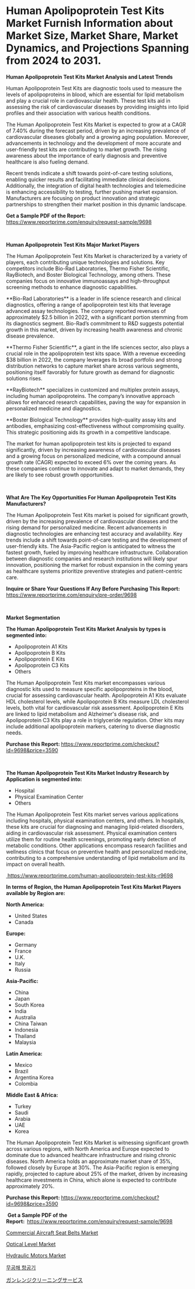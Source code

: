 <p><h1>Human Apolipoprotein Test Kits Market Furnish Information about Market Size, Market Share, Market Dynamics, and Projections Spanning from 2024 to 2031.</h1></p><p><strong>Human Apolipoprotein Test Kits Market Analysis and Latest Trends</strong></p>
<p><p>Human Apolipoprotein Test Kits are diagnostic tools used to measure the levels of apolipoproteins in blood, which are essential for lipid metabolism and play a crucial role in cardiovascular health. These test kits aid in assessing the risk of cardiovascular diseases by providing insights into lipid profiles and their association with various health conditions.</p><p>The Human Apolipoprotein Test Kits Market is expected to grow at a CAGR of 7.40% during the forecast period, driven by an increasing prevalence of cardiovascular diseases globally and a growing aging population. Moreover, advancements in technology and the development of more accurate and user-friendly test kits are contributing to market growth. The rising awareness about the importance of early diagnosis and preventive healthcare is also fueling demand.</p><p>Recent trends indicate a shift towards point-of-care testing solutions, enabling quicker results and facilitating immediate clinical decisions. Additionally, the integration of digital health technologies and telemedicine is enhancing accessibility to testing, further pushing market expansion. Manufacturers are focusing on product innovation and strategic partnerships to strengthen their market position in this dynamic landscape.</p></p>
<p><strong>Get a Sample PDF of the Report:&nbsp;</strong> <a href="https://www.reportprime.com/enquiry/request-sample/9698">https://www.reportprime.com/enquiry/request-sample/9698</a></p>
<p>&nbsp;</p>
<p><strong>Human Apolipoprotein Test Kits Major Market Players</strong></p>
<p><p>The Human Apolipoprotein Test Kits Market is characterized by a variety of players, each contributing unique technologies and solutions. Key competitors include Bio-Rad Laboratories, Thermo Fisher Scientific, RayBiotech, and Boster Biological Technology, among others. These companies focus on innovative immunoassays and high-throughput screening methods to enhance diagnostic capabilities.</p><p>**Bio-Rad Laboratories** is a leader in life science research and clinical diagnostics, offering a range of apolipoprotein test kits that leverage advanced assay technologies. The company reported revenues of approximately $2.5 billion in 2022, with a significant portion stemming from its diagnostics segment. Bio-Rad’s commitment to R&D suggests potential growth in this market, driven by increasing health awareness and chronic disease prevalence.</p><p>**Thermo Fisher Scientific**, a giant in the life sciences sector, also plays a crucial role in the apolipoprotein test kits space. With a revenue exceeding $38 billion in 2022, the company leverages its broad portfolio and strong distribution networks to capture market share across various segments, positioning itself favorably for future growth as demand for diagnostic solutions rises.</p><p>**RayBiotech** specializes in customized and multiplex protein assays, including human apolipoproteins. The company’s innovative approach allows for enhanced research capabilities, paving the way for expansion in personalized medicine and diagnostics.</p><p>**Boster Biological Technology** provides high-quality assay kits and antibodies, emphasizing cost-effectiveness without compromising quality. This strategic positioning aids its growth in a competitive landscape.</p><p>The market for human apolipoprotein test kits is projected to expand significantly, driven by increasing awareness of cardiovascular diseases and a growing focus on personalized medicine, with a compound annual growth rate (CAGR) expected to exceed 6% over the coming years. As these companies continue to innovate and adapt to market demands, they are likely to see robust growth opportunities.</p></p>
<p>&nbsp;</p>
<p><strong>What Are The Key Opportunities For Human Apolipoprotein Test Kits Manufacturers?</strong></p>
<p><p>The Human Apolipoprotein Test Kits market is poised for significant growth, driven by the increasing prevalence of cardiovascular diseases and the rising demand for personalized medicine. Recent advancements in diagnostic technologies are enhancing test accuracy and availability. Key trends include a shift towards point-of-care testing and the development of user-friendly kits. The Asia-Pacific region is anticipated to witness the fastest growth, fueled by improving healthcare infrastructure. Collaboration between diagnostic companies and research institutions will likely spur innovation, positioning the market for robust expansion in the coming years as healthcare systems prioritize preventive strategies and patient-centric care.</p></p>
<p><strong>Inquire or Share Your Questions If Any Before Purchasing This Report:</strong> <a href="https://www.reportprime.com/enquiry/pre-order/9698">https://www.reportprime.com/enquiry/pre-order/9698</a></p>
<p>&nbsp;</p>
<p><strong>Market Segmentation</strong></p>
<p><strong>The Human Apolipoprotein Test Kits Market Analysis by types is segmented into:</strong></p>
<p><ul><li>Apolipoprotein A1 Kits</li><li>Apolipoprotein B Kits</li><li>Apolipoprotein E Kits</li><li>Apolipoprotein C3 Kits</li><li>Others</li></ul></p>
<p><p>The Human Apolipoprotein Test Kits market encompasses various diagnostic kits used to measure specific apolipoproteins in the blood, crucial for assessing cardiovascular health. Apolipoprotein A1 Kits evaluate HDL cholesterol levels, while Apolipoprotein B Kits measure LDL cholesterol levels, both vital for cardiovascular risk assessment. Apolipoprotein E Kits are linked to lipid metabolism and Alzheimer's disease risk, and Apolipoprotein C3 Kits play a role in triglyceride regulation. Other kits may include additional apolipoprotein markers, catering to diverse diagnostic needs.</p></p>
<p><strong>Purchase this Report:&nbsp;</strong><a href="https://www.reportprime.com/checkout?id=9698&price=3590">https://www.reportprime.com/checkout?id=9698&price=3590</a></p>
<p>&nbsp;</p>
<p><strong>The Human Apolipoprotein Test Kits Market Industry Research by Application is segmented into:</strong></p>
<p><ul><li>Hospital</li><li>Physical Examination Center</li><li>Others</li></ul></p>
<p><p>The Human Apolipoprotein Test Kits market serves various applications including hospitals, physical examination centers, and others. In hospitals, these kits are crucial for diagnosing and managing lipid-related disorders, aiding in cardiovascular risk assessment. Physical examination centers utilize them for routine health screenings, promoting early detection of metabolic conditions. Other applications encompass research facilities and wellness clinics that focus on preventive health and personalized medicine, contributing to a comprehensive understanding of lipid metabolism and its impact on overall health.</p></p>
<p><a href="https://www.reportprime.com/human-apolipoprotein-test-kits-r9698">&nbsp;https://www.reportprime.com/human-apolipoprotein-test-kits-r9698</a></p>
<p><strong>In terms of Region, the Human Apolipoprotein Test Kits Market Players available by Region are:</strong></p>
<p>
    <p> <strong> North America: </strong>
        <ul>
            <li>United States</li>
            <li>Canada</li>
        </ul>
        </p> 
    <p> <strong> Europe: </strong>
        <ul>
            <li>Germany</li>
            <li>France</li>
            <li>U.K.</li>
            <li>Italy</li>
            <li>Russia</li>
        </ul>
        </p> 
    <p> <strong> Asia-Pacific: </strong>
        <ul>
            <li>China</li>
            <li>Japan</li>
            <li>South Korea</li>
            <li>India</li>
            <li>Australia</li>
            <li>China Taiwan</li>
            <li>Indonesia</li>
            <li>Thailand</li>
            <li>Malaysia</li>
        </ul>
        </p> 
    <p> <strong> Latin America: </strong>
        <ul>
            <li>Mexico</li>
            <li>Brazil</li>
            <li>Argentina Korea</li>
            <li>Colombia</li>
        </ul>
        </p> 
    <p> <strong> Middle East & Africa: </strong>
        <ul>
            <li>Turkey</li>
            <li>Saudi</li>
            <li>Arabia</li>
            <li>UAE</li>
            <li>Korea</li>
        </ul>
    </p>
    </p>
<p><p>The Human Apolipoprotein Test Kits Market is witnessing significant growth across various regions, with North America and Europe expected to dominate due to advanced healthcare infrastructure and rising chronic diseases. North America holds an approximate market share of 35%, followed closely by Europe at 30%. The Asia-Pacific region is emerging rapidly, projected to capture about 25% of the market, driven by increasing healthcare investments in China, which alone is expected to contribute approximately 20%.</p></p>
<p><strong>Purchase this Report: </strong><a href="https://www.reportprime.com/checkout?id=9698&price=3590">https://www.reportprime.com/checkout?id=9698&price=3590</a></p>
<p>&nbsp;<strong>Get a Sample PDF of the Report:&nbsp;&nbsp;</strong><a href="https://www.reportprime.com/enquiry/request-sample/9698">https://www.reportprime.com/enquiry/request-sample/9698</a></p>
<p><strong></strong></p>
<p><p><a href="https://medium.com/@lavernacole31/the-market-for-commercial-aircraft-seat-belts-market-is-examined-in-this-report-along-with-the-d7fe9ab35078">Commercial Aircraft Seat Belts Market</a></p><p><a href="https://issuu.com/reportprime-2/docs/optical-level-market-size-2030.pptx_9e1675cc3f9543">Optical Level Market</a></p><p><a href="https://www.linkedin.com/pulse/global-hydraulic-motors-market-analysis-key-trends-future-projections-joupc?trackingId=nI47xqIJQvmERuVlhjl5hg%3D%3D">Hydraulic Motors Market</a></p><p><a href="https://medium.com/@wallacbahrtyinger567686/zero-emission-aircraft-market-%EC%9D%98-%EA%B8%80%EB%A1%9C%EB%B2%8C-%EC%8B%9C%EC%9E%A5-%EA%B0%9C%EC%9A%94%EB%8A%94-%EC%A0%84-%EC%84%B8%EA%B3%84-%EB%B0%8F-%EC%A3%BC%EC%9A%94-%EC%8B%9C%EC%9E%A5%EC%9D%98-%EC%82%B0%EC%97%85%EC%97%90-%EC%98%81%ED%96%A5%EC%9D%84-%EB%AF%B8%EC%B9%98%EB%8A%94-%EC%A3%BC%EC%9A%94-%ED%8A%B8%EB%A0%8C%EB%93%9C%EC%97%90-%EB%8C%80%ED%95%9C-%EB%8F%85%ED%8A%B9%ED%95%9C-%EA%B4%80%EC%A0%90%EC%9D%84-%EC%A0%9C%EA%B3%B5%ED%95%A9%EB%8B%88%EB%8B%A4-3f441deb9956">무공해 항공기</a></p><p><a href="https://medium.com/@solomonbode85/gun-range-cleaning-services-market-%E3%81%AE%E3%82%B0%E3%83%AD%E3%83%BC%E3%83%90%E3%83%AB%E5%B8%82%E5%A0%B4%E6%A6%82%E8%A6%81%E3%81%AF-%E4%B8%96%E7%95%8C%E3%81%8A%E3%82%88%E3%81%B3%E4%B8%BB%E8%A6%81%E5%B8%82%E5%A0%B4%E3%81%AB%E3%81%8A%E3%81%91%E3%82%8B%E6%A5%AD%E7%95%8C%E3%81%AB%E5%BD%B1%E9%9F%BF%E3%82%92%E4%B8%8E%E3%81%88%E3%82%8B%E4%B8%BB%E8%A6%81%E3%81%AA%E3%83%88%E3%83%AC%E3%83%B3%E3%83%89%E3%81%AB%E3%81%A4%E3%81%84%E3%81%A6-%E7%8B%AC%E8%87%AA%E3%81%AE%E8%A6%96%E7%82%B9%E3%82%92%E6%8F%90%E4%BE%9B%E3%81%97%E3%81%BE%E3%81%99-1964c22b20a5">ガンレンジクリーニングサービス</a></p></p>